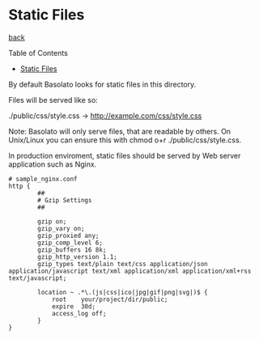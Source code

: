 Static Files
===
[back](../../README.md)

Table of Contents
<!--ts-->
* [Static Files](#static-files)

<!-- Created by https://github.com/ekalinin/github-markdown-toc -->
<!-- Added by: root, at: Fri Sep 23 13:13:29 UTC 2022 -->

<!--te-->

By default Basolato looks for static files in this directory.

Files will be served like so:

./public/css/style.css -> http://example.com/css/style.css

Note: Basolato will only serve files, that are readable by others. On Unix/Linux you can ensure this with chmod o+r ./public/css/style.css.

In production enviroment, static files should be served by Web server application such as Nginx.

```
# sample_nginx.conf
http {
        ##
        # Gzip Settings
        ##

        gzip on;
        gzip_vary on;
        gzip_proxied any;
        gzip_comp_level 6;
        gzip_buffers 16 8k;
        gzip_http_version 1.1;
        gzip_types text/plain text/css application/json application/javascript text/xml application/xml application/xml+rss text/javascript;

        location ~ .*\.(js|css|ico|jpg|gif|png|svg|)$ {
            root    your/project/dir/public;
            expire  30d;
            access_log off;
        }
}
```
